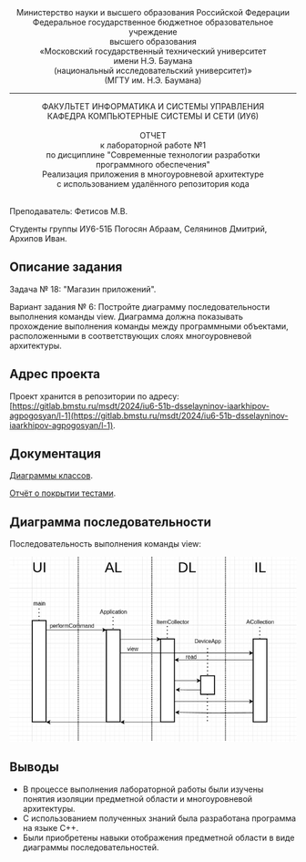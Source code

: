 <div align="center">
Министерство науки и высшего образования Российской Федерации <br />
Федеральное государственное бюджетное образовательное учреждение <br />
высшего образования <br />
«Московский государственный технический университет <br />
имени Н.Э. Баумана <br />
(национальный исследовательский университет)» <br />
(МГТУ им. Н.Э. Баумана)
</div>
<hr />
<div align="center">
ФАКУЛЬТЕТ ИНФОРМАТИКА И СИСТЕМЫ УПРАВЛЕНИЯ <br />
КАФЕДРА КОМПЬЮТЕРНЫЕ СИСТЕМЫ И СЕТИ (ИУ6)
</div>
<br />
<div align="center">
ОТЧЕТ <br />
к лабораторной работе №1 <br />
по дисциплине "Современные технологии разработки <br />
программного обеспечения" <br />
Реализация приложения в многоуровневой архитектуре <br />
с использованием удалённого репозитория кода
</div>
<br />

Преподаватель: Фетисов М.В.

Студенты группы ИУ6-51Б Погосян Абраам, Селянинов Дмитрий, Архипов Иван.

## Описание задания

Задача № 18: "Магазин приложений".

Вариант задания № 6: Постройте диаграмму последовательности выполнения команды view. Диаграмма должна показывать прохождение выполнения команды между программными объектами, расположенными в соответствующих слоях многоуровневой архитектуры.

## Адрес проекта

Проект хранится в репозитории по адресу: [https://gitlab.bmstu.ru/msdt/2024/iu6-51b-dsselayninov-iaarkhipov-agpogosyan/l-1](https://gitlab.bmstu.ru/msdt/2024/iu6-51b-dsselayninov-iaarkhipov-agpogosyan/l-1).

## Документация 

[Диаграммы классов](https://l-1-c676a0.gitlab.bmstu.ru:8443/annotated.html).

[Отчёт о покрытии тестами](https://l-1-c676a0.gitlab.bmstu.ru:8443/coverage/).

## Диаграмма последовательности

Последовательность выполнения команды view:

![Последовательность выполнения команды view](doc/view.png)

## Выводы
- В процессе выполнения лабораторной работы были изучены понятия изоляции предметной области и многоуровневой архитектуры.
- С использованием полученных знаний была разработана программа на языке C++.
- Были приобретены навыки отображения предметной области в виде диаграммы последовательностей.
